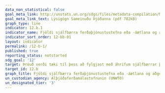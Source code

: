 ```yaml
---
data_non_statistical: false
goal_meta_link: http://unstats.un.org/sdgs/files/metadata-compilation/Metadata-Goal-12.pdf
goal_meta_link_text: Lýsigögn Sameinuðu Þjóðanna (pdf 782kB)
graph_type: line
indicator: 12.b.1
indicator_name: Fjöldi sjálfbærra ferðaþjónustustefna eða -áætlana og aðgerðaáætlana sem komið hefur verið til framkvæmda með samþykktum eftirlits- og matsaðferðum.
indicator_sort_order: 12-bb-01
layout: indicator
permalink: /12-b-1/
published: true
reporting_status: notstarted
sdg_goal: '12'
target: Þróuð verði tæki til þess að fylgjast með áhrifum sjálfbærrar þróunar á ferðaþjónustu sem leiðir af sér störf og ýtir undir staðbundna menningu og framleiðslu.
target_id: 12.b
graph_title: Fjöldi sjálfbærra ferðaþjónustustefna eða -áætlana og aðgerðaáætlana sem komið hefur verið til framkvæmda með samþykktum eftirlits- og matsaðferðum.
un_custodian_agency: Alþjóðaferðamálastofnunin (UNWTO)
un_designated_tier: '3'
---
```


